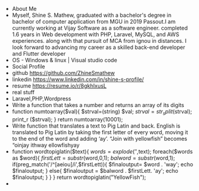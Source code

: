 -   About Me
- Myself, Shine S. Mathew, graduated with a bachelor's degree in bachelor of computer application from MGU in 2019 Passout.I am currently working at Vijay Software as a software engineer. completed 1.6 years in Web development with PHP, Laravel, MySQL, and AWS experiences. along with that pursuit of MCA from ignou in distances. I look forward to advancing my career as a skilled back-end developer and Flutter developer
- OS - Windows & linux | Visual studio code
-   Social Profile
- github https://github.com/ZhineSmathew
- linkedin https://www.linkedin.com/in/shine-s-profile/
- resume  https://resume.io/r/8gkhIxusL
-  real stuff
-  Laravel,PHP,Wordpress
-  Write a function that takes a number and returns an array of its digits
-  function numtoarray($val){
    $strval=(string) $val;
    $strval=str_split($strval);
    print_r ($strval);
   }
   return numtoarray(10001);
  - Write function that translates a text to Pig Latin and back. English is translated to Pig Latin by taking the first letter of every word, moving it to the end of the word and adding ‘ay’. “Join with yellowfish” becomes “oinjay ithway ellowfishyay
- function wordtopiglatin($text){
    $words= explode(' ',$text);
    foreach($words as $word){
        $firstLett = substr($word,0,1);
        $balword = substr($word,1);
        if(preg_match('/^[aeiou]/i',$firstLett)){
            $finaloutput= $word . 'way';
            echo $finaloutput;
        }
        else{
            $finaloutput = $balword . $firstLett. 'ay';
            echo $finaloutput;
        }
    }
}
return wordtopiglatin("YellowFish");
-
